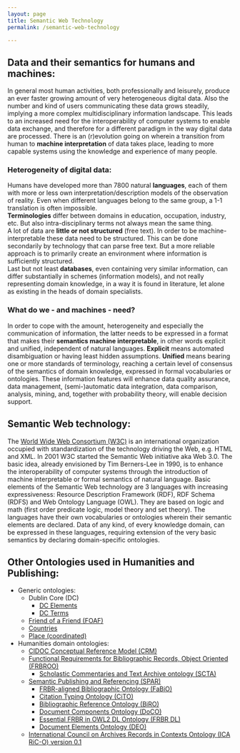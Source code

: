 ```yaml
---
layout: page
title: Semantic Web Technology
permalink: /semantic-web-technology

---
```


## Data and their semantics for humans and machines:
In general most human activities, both professionally and leisurely, produce an ever faster growing amount of very heterogeneous digital data. Also the number and kind of users communicating these data grows steadily, implying a more complex multidisciplinary information landscape. This leads to an increased need for the interoperability of computer systems to enable data exchange, and therefore for a different paradigm in the way digital data are processed. There is an (r)evolution going on wherein a transition from human to **machine interpretation** of data takes place, leading to more capable systems using the knowledge and experience of many people.

### Heterogeneity of digital data:
Humans have developed more than 7800 natural **languages**, each of them with more or less own interpretation/description models of the observation of reality. Even when different languages belong to the same group, a 1-1 translation is often impossible.  
**Terminologies** differ between domains in education, occupation, industry, etc. But also intra-disciplinary terms not always mean the same thing.  
A lot of data are **little or not structured** (free text). In order to be machine-interpretable these data need to be structured. This can be done secondarily by technology that can parse free text. But a more reliable approach is to primarily create an environment where information is sufficiently structured.  
Last but not least **databases**, even containing very similar information, can differ substantially in schemes (information models), and not really representing domain knowledge, in a way it is found in literature, let alone as existing in the heads of domain specialists.

### What do we - and machines - need?
In order to cope with the amount, heterogeneity and especially the communication of information, the latter needs to be expressed in a format that makes their **semantics machine interpretable**, in other words explicit and unified, independent of natural languages. **Explicit** means automated disambiguation or having least hidden assumptions. **Unified** means bearing one or more standards of terminology, reaching a certain level of consensus of the semantics of domain knowledge, expressed in formal vocabularies or ontologies. These information features will enhance data quality assurance, data management, (semi-)automatic data integration, data comparison, analysis, mining, and, together with probability theory, will enable decision support.

## Semantic Web technology:
The [World Wide Web Consortium (W3C)](https://www.w3.org/) is an international organization occupied with standardization of the technology driving the Web, e.g. HTML and XML. In 2001 W3C started the Semantic Web initiative aka Web 3.0. The basic idea, already envisioned by Tim Berners-Lee in 1990, is to enhance the interoperability of computer systems through the introduction of machine interpretable or formal semantics of natural language. Basic elements of the Semantic Web technology are 3 languages with increasing expressiveness: Resource Description Framework (RDF), RDF Schema (RDFS) and Web Ontology Language (OWL). They are based on logic and math (first order predicate logic, model theory and set theory). The languages have their own vocabularies or ontologies wherein their semantic elements are declared. Data of any kind, of every knowledge domain, can be expressed in these languages, requiring extension of the very basic semantics by declaring domain-specific ontologies.

## Other Ontologies used in Humanities and Publishing:
- Generic ontologies:
	- Dublin Core (DC)
		- [DC Elements](http://dublincore.org/documents/2012/06/14/dces/)
		- [DC Terms](http://purl.org/dc/terms/)
	- [Friend of a Friend (FOAF)](http://xmlns.com/foaf/0.1/)
	- [Countries](http://eulersharp.sourceforge.net/2003/03swap/countries#)
	- [Place (coordinated)](http://www.w3.org/2003/01/geo/wgs84_pos#)
- Humanities domain ontologies:
	- [CIDOC Conceptual Reference Model (CRM)](http://www.cidoc-crm.org/)
	- [Functional Requirements for Bibliographic Records, Object Oriented (FRBROO)](http://iflastandards.info/ns/fr/frbr/frbroo/)
        - [Scholastic Commentaries and Text Archive ontology (SCTA)](https://github.com/scta/scta-ontology/blob/master/SCTAOntologySpec.md)
	- [Semantic Publishing and Referencing (SPAR)](http://www.sparontologies.net/)
		- [FRBR-aligned Bibliographic Ontology (FaBiO)](http://www.sparontologies.net/ontologies/fabio)
		- [Citation Typing Ontology (CiTO)](http://purl.org/spar/cito)
		- [Bibliographic Reference Ontology (BiRO)](http://www.sparontologies.net/ontologies/biro)
		- [Document Components Ontology (DoCO)](http://www.sparontologies.net/ontologies/doco)
		- [Essential FRBR in OWL2 DL Ontology (FRBR DL)](http://www.sparontologies.net/ontologies/frbr)
		- [Document Elements Ontology (DEO)](http://www.sparontologies.net/ontologies/deo)
	- [International Council on Archives Records in Contexts Ontology (ICA RiC-O) version 0.1](https://www.ica.org/standards/RiC/RiC-O_v0-1.html)